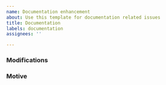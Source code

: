 ```yaml
---
name: Documentation enhancement
about: Use this template for documentation related issues
title: Documentation
labels: documentation
assignees: ''

---
```


<!-- First check if there is already an issue for this topic -->

### Modifications
<!-- A description of what needs to be added or changed -->

### Motive
<!-- Why this change? -->

<!-- Any other information, write down here and give a topic -->
<!-- Exemple: -->
<!-- ## Topic -->
<!-- Content -->
